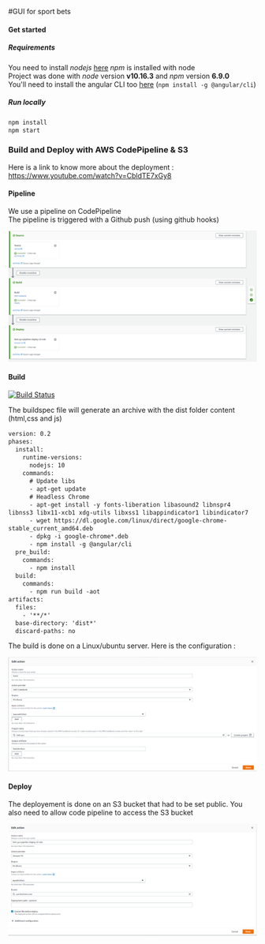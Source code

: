 #GUI for sport bets 


#### Get started 
##### Requirements
You need to install *nodejs*  [here](https://nodejs.org/en/download/) *npm* is installed with node   
Project was done with *node* version **v10.16.3**  and *npm* version **6.9.0**  
You'll need to install the angular CLI too [here](https://cli.angular.io/)  (``npm install -g @angular/cli``)

##### Run locally 
```
npm install
npm start
```

### Build and Deploy with AWS CodePipeline & S3
Here is a link to know more about the deployment : https://www.youtube.com/watch?v=CbldTE7xGy8
#### Pipeline

We use a pipeline on CodePipeline  
The pipeline is triggered with a Github push (using github hooks)

![pipeline](docs/pipeline.png)

#### Build
[![Build Status](https://codebuild.eu-west-3.amazonaws.com/badges?uuid=eyJlbmNyeXB0ZWREYXRhIjoiRnhpV3U2ZHhaWCtZMlIyMGw0OTNNUEtFWU1leDA3U2wwVjVyeVdBK0kyOUgzclhTQkN4azFWcWZpTVNCNUxEakZ1N011TEpNNEVQVDVZMFViT0pDdzg0PSIsIml2UGFyYW1ldGVyU3BlYyI6Ink3V1dNcS90M2dvQzRCcEUiLCJtYXRlcmlhbFNldFNlcmlhbCI6MX0%3D&branch=master)](https://eu-west-3.console.aws.amazon.com/codesuite/codebuild/projects/bets-gui/)

The buildspec file will generate an archive with the dist folder content (html,css and js)

```
version: 0.2
phases:
  install:
    runtime-versions:
      nodejs: 10
    commands:
      # Update libs
      - apt-get update
      # Headless Chrome
      - apt-get install -y fonts-liberation libasound2 libnspr4 libnss3 libx11-xcb1 xdg-utils libxss1 libappindicator1 libindicator7
      - wget https://dl.google.com/linux/direct/google-chrome-stable_current_amd64.deb
      - dpkg -i google-chrome*.deb
      - npm install -g @angular/cli
  pre_build:
    commands:
      - npm install
  build:
    commands:
      - npm run build -aot
artifacts:
  files:
    - '**/*'
  base-directory: 'dist*'
  discard-paths: no
```

The build is done on a Linux/ubuntu server. Here is the configuration : 

![build](docs/build.png)

#### Deploy 

The deployement is done on an S3 bucket that had to be set public. 
You also need to allow code pipeline to access the S3 bucket

![deploy](docs/deploy.png)





